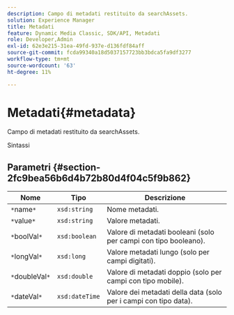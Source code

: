 ```yaml
---
description: Campo di metadati restituito da searchAssets.
solution: Experience Manager
title: Metadati
feature: Dynamic Media Classic, SDK/API, Metadati
role: Developer,Admin
exl-id: 62e3e215-31ea-49fd-937e-d136fdf84aff
source-git-commit: fcda99340a18d5037157723bb3bdca5fa9df3277
workflow-type: tm+mt
source-wordcount: '63'
ht-degree: 11%

---
```


# Metadati{#metadata}

Campo di metadati restituito da searchAssets.

Sintassi

## Parametri {#section-2fc9bea56b6d4b72b80d4f04c5f9b862}

| Nome | Tipo | Descrizione |
|---|---|---|
| `*`name`*` | `xsd:string` | Nome metadati. |
| `*`value`*` | `xsd:string` | Valore metadati. |
| `*`boolVal`*` | `xsd:boolean` | Valore di metadati booleani (solo per campi con tipo booleano). |
| `*`longVal`*` | `xsd:long` | Valore metadati lungo (solo per campi digitati). |
| `*`doubleVal`*` | `xsd:double` | Valore di metadati doppio (solo per campi con tipo mobile). |
| `*`dateVal`*` | `xsd:dateTime` | Valore dei metadati della data (solo per i campi con tipo data). |
